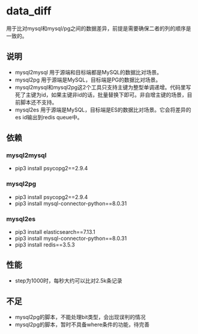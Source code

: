 # data_diff
用于比对mysql和mysql/pg之间的数据差异，前提是需要确保二者的列的顺序是一致的。

## 说明
- mysql2mysql 用于源端和目标端都是MySQL的数据比对场景。
- mysql2pg 用于源端是MySQL，目标端是PG的数据比对场景。
- mysql2mysql和mysql2pg这2个工具只支持主键为整型单调递增。代码里写死了主键为id，如果主键非id的话，批量替换下即可。非自增主键的场景，目前脚本还不支持。
- mysql2es 用于源端是MySQL，目标端是ES的数据比对场景。它会将差异的es id输出到redis queue中。

## 依赖
### mysql2mysql
- pip3 install psycopg2==2.9.4
### mysql2pg
- pip3 install psycopg2==2.9.4
- pip3 install mysql-connector-python==8.0.31
### mysql2es
- pip3 install elasticsearch==7.13.1
- pip3 install mysql-connector-python==8.0.31
- pip3 install redis==3.5.3
## 性能
- step为1000时，每秒大约可以比对2.5k条记录

## 不足
- mysql2pg的脚本，不能处理bit类型，会出现误判的情况
- mysql2pg的脚本，暂时不具备where条件的功能，待完善
